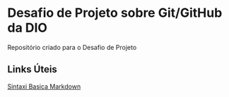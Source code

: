 # **Desafio de Projeto sobre Git/GitHub da DIO** #
Repositório criado para o Desafio de Projeto

## Links Úteis
[Sintaxi Basica Markdown](https://www.markdownguide.org/basic-syntax/)
